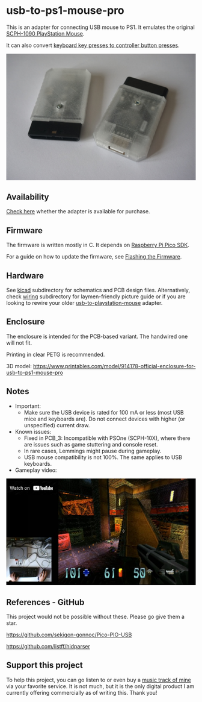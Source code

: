 # usb-to-ps1-mouse-pro

This is an adapter for connecting USB mouse to PS1. It emulates the original [SCPH-1090 PlayStation Mouse](https://en.wikipedia.org/wiki/PlayStation_Mouse).

It can also convert [keyboard key presses to controller button presses](https://franticware.github.io/usb-to-ps1-mouse-pro/keyboard.html).

![PlayStation with USB mouse connected](media/usb-to-ps1-mouse-pro.jpg)

## Availability

[Check here](https://www.franticware.com/usb-to-ps1-mouse-pro-availability) whether the adapter is available for purchase.

## Firmware

The firmware is written mostly in C. It depends on [Raspberry Pi Pico SDK](https://github.com/raspberrypi/pico-sdk).

For a guide on how to update the firmware, see [Flashing the Firmware](doc/flashing-the-firmware).

## Hardware

See [kicad](kicad) subdirectory for schematics and PCB design files. Alternatively, check [wiring](wiring) subdirectory for laymen-friendly picture guide or if you are looking to rewire your older [usb-to-playstation-mouse](https://github.com/Franticware/usb-to-playstation-mouse) adapter.

## Enclosure

The enclosure is intended for the PCB-based variant. The handwired one will not fit.

Printing in clear PETG is recommended.

3D model: https://www.printables.com/model/914178-official-enclosure-for-usb-to-ps1-mouse-pro

## Notes

* Important:
  * Make sure the USB device is rated for 100 mA or less (most USB mice and keyboards are). Do not connect devices with higher (or unspecified) current draw.
* Known issues:
  * Fixed in PCB_3: Incompatible with PSOne (SCPH-10X), where there are issues such as game stuttering and console reset.
  * In rare cases, Lemmings might pause during gameplay.
  * USB mouse compatibility is not 100%. The same applies to USB keyboards.
* Gameplay video:

[![Quake II gameplay youtube video](media/q2-gameplay-yt.jpg)](https://youtu.be/i6l8ecVfj7o)

## References - GitHub

This project would not be possible without these. Please go give them a star.

https://github.com/sekigon-gonnoc/Pico-PIO-USB

https://github.com/listff/hidparser

## Support this project

To help this project, you can go listen to or even buy a [music track of mine](https://share.amuse.io/track/vojtech-salajka-color-graphics-pinball-original-game-soundtrack) via your favorite service. It is not much, but it is the only digital product I am currently offering commercially as of writing this. Thank you!
